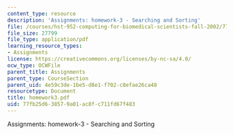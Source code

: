 ```yaml
---
content_type: resource
description: 'Assignments: homework-3 - Searching and Sorting'
file: /courses/hst-952-computing-for-biomedical-scientists-fall-2002/77fb25d638579a01ac8fc711fd67f483_homework3.pdf
file_size: 27799
file_type: application/pdf
learning_resource_types:
- Assignments
license: https://creativecommons.org/licenses/by-nc-sa/4.0/
ocw_type: OCWFile
parent_title: Assignments
parent_type: CourseSection
parent_uid: 4e59c3de-1be5-d8e1-f702-c8efae26ca48
resourcetype: Document
title: homework3.pdf
uid: 77fb25d6-3857-9a01-ac8f-c711fd67f483
---
```

Assignments: homework-3 - Searching and Sorting
